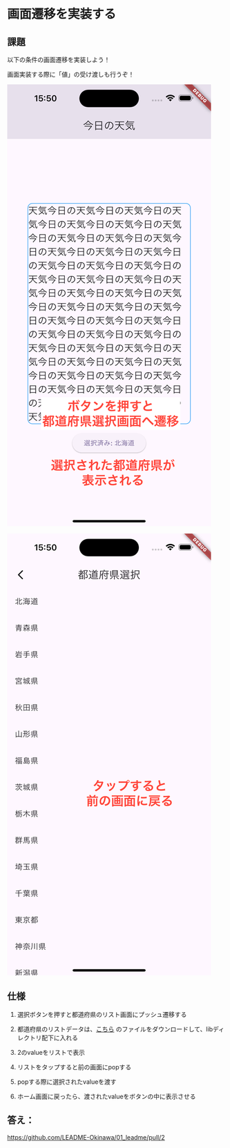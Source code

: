 # 画面遷移を実装する


## 課題

以下の条件の画面遷移を実装しよう！

画面実装する際に「値」の受け渡しも行うぞ！


![nav1](./images/02/nav1.png)

![nav2](./images/02/nav2.png)

## 仕様

1. 選択ボタンを押すと都道府県のリスト画面にプッシュ遷移する

2. 都道府県のリストデータは、[こちら](./prefectures.dart) のファイルをダウンロードして、libディレクトリ配下に入れる

3. 2のvalueをリストで表示

4. リストをタップすると前の画面にpopする

5. popする際に選択されたvalueを渡す

6. ホーム画面に戻ったら、渡されたvalueをボタンの中に表示させる





## 答え：
https://github.com/LEADME-Okinawa/01_leadme/pull/2